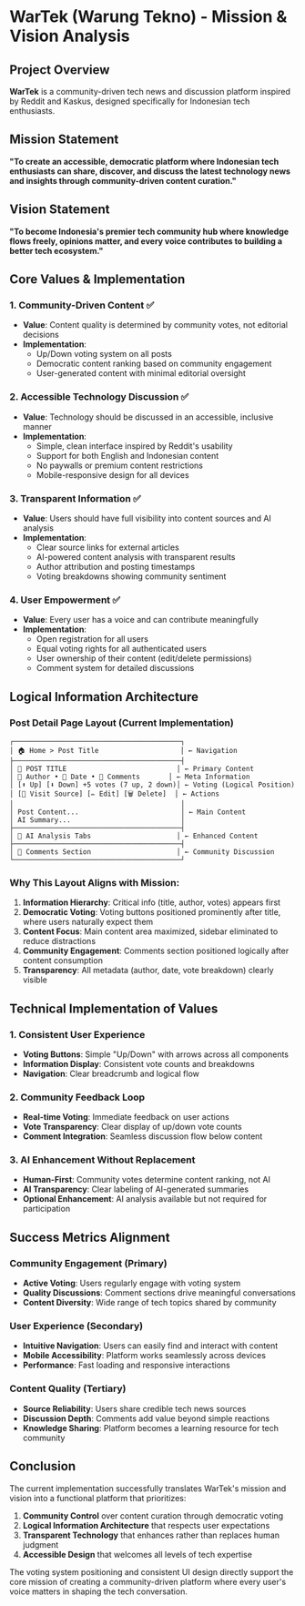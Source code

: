 # WarTek (Warung Tekno) - Mission & Vision Analysis

## Project Overview

**WarTek** is a community-driven tech news and discussion platform inspired by Reddit and Kaskus, designed specifically for Indonesian tech enthusiasts.

## Mission Statement

**"To create an accessible, democratic platform where Indonesian tech enthusiasts can share, discover, and discuss the latest technology news and insights through community-driven content curation."**

## Vision Statement

**"To become Indonesia's premier tech community hub where knowledge flows freely, opinions matter, and every voice contributes to building a better tech ecosystem."**

## Core Values & Implementation

### 1. **Community-Driven Content** ✅

- **Value**: Content quality is determined by community votes, not editorial decisions
- **Implementation**:
  - Up/Down voting system on all posts
  - Democratic content ranking based on community engagement
  - User-generated content with minimal editorial oversight

### 2. **Accessible Technology Discussion** ✅

- **Value**: Technology should be discussed in an accessible, inclusive manner
- **Implementation**:
  - Simple, clean interface inspired by Reddit's usability
  - Support for both English and Indonesian content
  - No paywalls or premium content restrictions
  - Mobile-responsive design for all devices

### 3. **Transparent Information** ✅

- **Value**: Users should have full visibility into content sources and AI analysis
- **Implementation**:
  - Clear source links for external articles
  - AI-powered content analysis with transparent results
  - Author attribution and posting timestamps
  - Voting breakdowns showing community sentiment

### 4. **User Empowerment** ✅

- **Value**: Every user has a voice and can contribute meaningfully
- **Implementation**:
  - Open registration for all users
  - Equal voting rights for all authenticated users
  - User ownership of their content (edit/delete permissions)
  - Comment system for detailed discussions

## Logical Information Architecture

### Post Detail Page Layout (Current Implementation)

```
┌─────────────────────────────────────────┐
│ 🏠 Home > Post Title                    │ ← Navigation
├─────────────────────────────────────────┤
│ 📰 POST TITLE                           │ ← Primary Content
│ 👤 Author • 📅 Date • 💬 Comments       │ ← Meta Information
│ [⬆️ Up] [⬇️ Down] +5 votes (7 up, 2 down)│ ← Voting (Logical Position)
│ [🔗 Visit Source] [✏️ Edit] [🗑️ Delete]  │ ← Actions
│                                         │
│ Post Content...                         │ ← Main Content
│ AI Summary...                           │
├─────────────────────────────────────────┤
│ 🤖 AI Analysis Tabs                     │ ← Enhanced Content
├─────────────────────────────────────────┤
│ 💬 Comments Section                     │ ← Community Discussion
└─────────────────────────────────────────┘
```

### Why This Layout Aligns with Mission:

1. **Information Hierarchy**: Critical info (title, author, votes) appears first
2. **Democratic Voting**: Voting buttons positioned prominently after title, where users naturally expect them
3. **Content Focus**: Main content area maximized, sidebar eliminated to reduce distractions
4. **Community Engagement**: Comments section positioned logically after content consumption
5. **Transparency**: All metadata (author, date, vote breakdown) clearly visible

## Technical Implementation of Values

### 1. **Consistent User Experience**

- **Voting Buttons**: Simple "Up/Down" with arrows across all components
- **Information Display**: Consistent vote counts and breakdowns
- **Navigation**: Clear breadcrumb and logical flow

### 2. **Community Feedback Loop**

- **Real-time Voting**: Immediate feedback on user actions
- **Vote Transparency**: Clear display of up/down vote counts
- **Comment Integration**: Seamless discussion flow below content

### 3. **AI Enhancement Without Replacement**

- **Human-First**: Community votes determine content ranking, not AI
- **AI Transparency**: Clear labeling of AI-generated summaries
- **Optional Enhancement**: AI analysis available but not required for participation

## Success Metrics Alignment

### Community Engagement (Primary)

- **Active Voting**: Users regularly engage with voting system
- **Quality Discussions**: Comment sections drive meaningful conversations
- **Content Diversity**: Wide range of tech topics shared by community

### User Experience (Secondary)

- **Intuitive Navigation**: Users can easily find and interact with content
- **Mobile Accessibility**: Platform works seamlessly across devices
- **Performance**: Fast loading and responsive interactions

### Content Quality (Tertiary)

- **Source Reliability**: Users share credible tech news sources
- **Discussion Depth**: Comments add value beyond simple reactions
- **Knowledge Sharing**: Platform becomes a learning resource for tech community

## Conclusion

The current implementation successfully translates WarTek's mission and vision into a functional platform that prioritizes:

1. **Community Control** over content curation through democratic voting
2. **Logical Information Architecture** that respects user expectations
3. **Transparent Technology** that enhances rather than replaces human judgment
4. **Accessible Design** that welcomes all levels of tech expertise

The voting system positioning and consistent UI design directly support the core mission of creating a community-driven platform where every user's voice matters in shaping the tech conversation.
